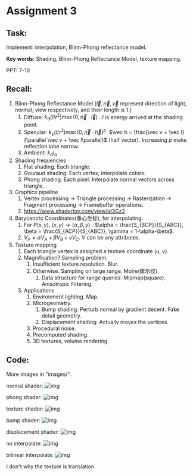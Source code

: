 # Assignment 3

## Task:

Implement: interpolation, Blinn-Phong reflectance model. 

**Key words**: Shading, Blinn-Phong Reflectance Model, texture mapping.

PPT: 7-10

## Recall:

1. Blinn-Phong Reflectance Model   ($\vec l, \vec n, \vec v$ represent direction of light, normal, view respectively, and their length is 1.)
   1. Diffuse: $k_d (I / r^2) \max(0, \vec n \cdot \vec l )$ . $I$ is energy arrived at the shading point.
   2. Specular: $k_s(I/r^2)\max(0,\vec n \cdot \vec h)^p$.  $\vec h = \frac{\vec v + \vec l}{\parallel \vec v + \vec l\parallel}$ (half vector). Increasing $p$ make reflection lobe narrow. 
   3. Ambient: $k_aI_a$
2. Shading frequencies
   1. Flat shading. Each triangle.
   2. Gouraud shading. Each vertex, interpolate colors.
   3. Phong shading. Each pixel. Interpolate normal vectors across triangle.
3. Graphics pipeline
   1. Vertex processing -> Triangle processing -> Rasterization -> Fragment processing -> Framebuffer operations.
   2. https://www.shadertoy.com/view/ld3Gz2
4. Barycentric Coordinates(重心坐标), for interpolating.
   1. For $P(x,y)$, $(x, y) \to (\alpha, \beta, \gamma)$ . $\alpha = \frac{S_{BCP}}{S_{ABC}}, \beta = \frac{S_{ACP}}{S_{ABC}}, \gamma = 1-\alpha-\beta$.
   2. $V_P = \alpha V_A + \beta V_B + \gamma V_C$. $V$ can be any attributes.
5. Texture mapping
   1. Each triangle vertex is assigned a texture coordinate (u, v).
   2. Magnification? Sampling problem.
      1. Insufficient texture resolution. Blur.
      2. Otherwise. Sampling on large range. Moire(摩尔纹). 
         1. Data structure for range queries. Mipmap(square). Anisotropic Filtering.
   3. Applications
      1. Environment lighting. Map.
      2. Microgeometry. 
         1. Bump shading: Perturb normal by gradient decent. Fake detail geometry.
         2. Displacement shading: Actually moves the vertices.
      3. Procedural noise.
      4. Precomputed shading.
      5. 3D textures, volume rendering.

## Code:

More images in "images/“.

normal  shader: 
![img](https://github.com/DQSSSSS/GAMES101_Assignment/blob/dev/3/images/spot/normal.png?raw=true)

phong shader: 
![img](https://github.com/DQSSSSS/GAMES101_Assignment/blob/dev/3/images/spot/phong.png?raw=true)

texture shader: 
![img](https://github.com/DQSSSSS/GAMES101_Assignment/blob/dev/3/images/spot/texture.png?raw=true)

bump shader: 
![img](https://github.com/DQSSSSS/GAMES101_Assignment/blob/dev/3/images/spot/bump.png?raw=true)

displacement shader: 
![img](https://github.com/DQSSSSS/GAMES101_Assignment/blob/dev/3/images/spot/displacement.png?raw=true)


no interpolate:
![img](https://github.com/DQSSSSS/GAMES101_Assignment/blob/dev/3/images/texture-noitplt.png?raw=true)

bilinear interpolate:
![img](https://github.com/DQSSSSS/GAMES101_Assignment/blob/dev/3/images/texture-2itplt.png?raw=true)



I don't why the texture is translation.